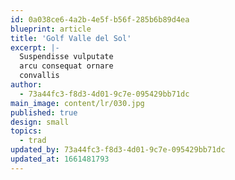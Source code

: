 ```yaml
---
id: 0a038ce6-4a2b-4e5f-b56f-285b6b89d4ea
blueprint: article
title: 'Golf Valle del Sol'
excerpt: |-
  Suspendisse vulputate
  arcu consequat ornare
  convallis
author:
  - 73a44fc3-f8d3-4d01-9c7e-095429bb71dc
main_image: content/lr/030.jpg
published: true
design: small
topics:
  - trad
updated_by: 73a44fc3-f8d3-4d01-9c7e-095429bb71dc
updated_at: 1661481793
---
```

